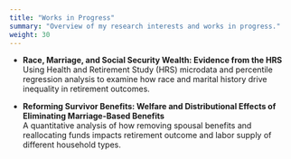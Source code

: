 ```yaml
---
title: "Works in Progress"
summary: "Overview of my research interests and works in progress."
weight: 30
---
```


- **Race, Marriage, and Social Security Wealth: Evidence from the HRS**  
  Using Health and Retirement Study (HRS) microdata and percentile regression analysis to examine how race and marital history drive inequality in retirement outcomes.

- **Reforming Survivor Benefits: Welfare and Distributional Effects of Eliminating Marriage-Based Benefits**  
  A quantitative analysis of how removing spousal benefits and reallocating funds impacts retirement outcome and labor supply of different household types.
